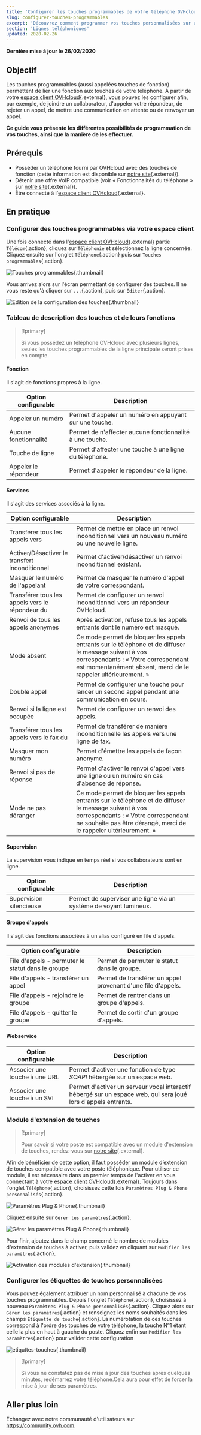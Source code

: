 ```yaml
---
title: 'Configurer les touches programmables de votre téléphone OVHcloud'
slug: configurer-touches-programmables
excerpt: 'Découvrez comment programmer vos touches personnalisées sur un téléphone OVHcloud'
section: 'Lignes téléphoniques'
updated: 2020-02-26
---
```


**Dernière mise à jour le 26/02/2020**

## Objectif

Les touches programmables (aussi appelées touches de fonction) permettent de lier une fonction aux touches de votre téléphone. À partir de votre [espace client OVHcloud](https://www.ovh.com/auth/?action=gotomanager&from=https://www.ovh.com/fr/&ovhSubsidiary=fr){.external}, vous pouvez les configurer afin, par exemple, de joindre un collaborateur, d'appeler votre répondeur, de rejeter un appel, de mettre une communication en attente ou de renvoyer un appel.

**Ce guide vous présente les différentes possibilités de programmation de vos touches, ainsi que la manière de les effectuer.**


## Prérequis

- Posséder un téléphone fourni par OVHcloud avec des touches de fonction (cette information est disponible sur [notre site](https://www.ovhtelecom.fr/telephonie/comparatif-des-telephones.xml){.external}).
- Détenir une offre VoIP compatible (voir « Fonctionnalités du téléphone » sur [notre site](https://www.ovhtelecom.fr/telephonie/services_inclus/){.external}).
- Être connecté à l'[espace client OVHcloud](https://www.ovh.com/auth/?action=gotomanager&from=https://www.ovh.com/fr/&ovhSubsidiary=fr){.external}.


## En pratique

### Configurer des touches programmables via votre espace client

Une fois connecté dans l'[espace client OVHcloud](https://www.ovh.com/auth/?action=gotomanager&from=https://www.ovh.com/fr/&ovhSubsidiary=fr){.external} partie `Télécom`{.action}, cliquez sur `Téléphonie` et sélectionnez la ligne concernée. Cliquez ensuite sur l'onglet `Téléphone`{.action} puis sur `Touches programmables`{.action}.

![Touches programmables](images/touches_programmables.png){.thumbnail}

Vous arrivez alors sur l'écran permettant de configurer des touches. Il ne vous reste qu'à cliquer sur `...`{.action}, puis sur `Éditer`{.action}.

![Édition de la configuration des touches](images/gestion_touches.png){.thumbnail}


### Tableau de description des touches et de leurs fonctions

> [!primary]
>
> Si vous possédez un téléphone OVHcloud avec plusieurs lignes, seules les touches programmables de la ligne principale seront prises en compte.
>

#### Fonction

Il s'agit de fonctions propres à la ligne.

|Option configurable|Description|
|---|---|
|Appeler un numéro|Permet d'appeler un numéro en appuyant sur une touche.|
|Aucune fonctionnalité|Permet de n'affecter aucune fonctionnalité à une touche.|
|Touche de ligne|Permet d'affecter une touche à une ligne du téléphone.|
|Appeler le répondeur|Permet d'appeler le répondeur de la ligne.|


#### Services

Il s'agit des services associés à la ligne.

|Option configurable|Description|
|---|---|
|Transférer tous les appels vers|Permet de mettre en place un renvoi inconditionnel vers un nouveau numéro ou une nouvelle ligne.|
|Activer/Désactiver le transfert inconditionnel|Permet d'activer/désactiver un renvoi inconditionnel existant.|
|Masquer le numéro de l'appelant|Permet de masquer le numéro d'appel de votre correspondant.|
|Transférer tous les appels vers le répondeur du|Permet de configurer un renvoi inconditionnel vers un répondeur OVHcloud.|
|Renvoi de tous les appels anonymes|Après activation, refuse tous les appels entrants dont le numéro est masqué.|
|Mode absent|Ce mode permet de bloquer les appels entrants sur le téléphone et de diffuser le message suivant à vos correspondants : « Votre correspondant est momentanément absent, merci de le rappeler ultérieurement. »|
|Double appel|Permet de configurer une touche pour lancer un second appel pendant une communication en cours.|
|Renvoi si la ligne est occupée|Permet de configurer un renvoi des appels.|
|Transférer tous les appels vers le fax du|Permet de transférer de manière inconditionnelle les appels vers une ligne de fax.|
|Masquer mon numéro|Permet d'émettre les appels de façon anonyme.|
|Renvoi si pas de réponse|Permet d'activer le renvoi d'appel vers une ligne ou un numéro en cas d'absence de réponse.|
|Mode ne pas déranger|Ce mode permet de bloquer les appels entrants sur le téléphone et de diffuser le message suivant à vos correspondants : « Votre correspondant ne souhaite pas être dérangé, merci de le rappeler ultérieurement. »|


#### Supervision

La supervision vous indique en temps réel si vos collaborateurs sont en ligne.

|Option configurable|Description|
|---|---|
|Supervision silencieuse|Permet de superviser une ligne via un système de voyant lumineux.|


#### Groupe d'appels

Il s'agit des fonctions associées à un alias configuré en file d'appels.

|Option configurable|Description|
|---|---|
|File d'appels - permuter le statut dans le groupe|Permet de permuter le statut dans le groupe.|
|File d'appels - transférer un appel|Permet de transférer un appel provenant d'une file d'appels.|
|File d'appels - rejoindre le groupe|Permet de rentrer dans un groupe d'appels.|
|File d'appels - quitter le groupe|Permet de sortir d'un groupe d'appels.|


#### Webservice

|Option configurable|Description|
|---|---|
|Associer une touche à une URL|Permet d'activer une fonction de type *SOAPI* hébergée sur un espace web.|
|Associer une touche à un SVI|Permet d'activer un serveur vocal interactif hébergé sur un espace web, qui sera joué lors d'appels entrants.|

### Module d'extension de touches


> [!primary]
>
> Pour savoir si votre poste est compatible avec un module d'extension de touches, rendez-vous sur [notre site](https://www.ovhtelecom.fr/telephonie/comparatif-des-telephones.xml){.external}.
> 

Afin de bénéficier de cette option, il faut posséder un module d’extension de touches compatible avec votre poste téléphonique. Pour utiliser ce module, il est nécessaire dans un premier temps de l'activer en vous connectant à votre [espace client OVHcloud](https://www.ovh.com/auth/?action=gotomanager&from=https://www.ovh.com/fr/&ovhSubsidiary=fr){.external}. Toujours dans l'onglet `Téléphone`{.action}, choisissez cette fois `Paramètres Plug & Phone personnalisés`{.action}.

![Paramètres Plug & Phone](images/parametre_plug_play.png){.thumbnail}

Cliquez ensuite sur `Gérer les paramètres`{.action}.

![Gérer les paramètres Plug & Phone](images/gestion_parametres_plug_phone.png){.thumbnail}

Pour finir, ajoutez dans le champ concerné le nombre de modules d'extension de touches à activer, puis validez en cliquant sur `Modifier les paramètres`{.action}.

![Activation des modules d'extension](images/module_extension_touches.png){.thumbnail}

### Configurer les étiquettes de touches personnalisées

Vous pouvez également attribuer un nom personnalisé à chacune de vos touches programmables. Depuis l'onglet `Téléphone`{.action}, choisissez à nouveau `Paramètres Plug & Phone personnalisés`{.action}. Cliquez alors sur `Gérer les paramètres`{.action} et renseignez les noms souhaités dans les champs `Etiquette de touche`{.action}. La numérotation de ces touches correspond à l'ordre des touches de votre téléphone, la touche N°1 étant celle la plus en haut à gauche du poste.
Cliquez enfin sur `Modifier les paramètres`{.action} pour valider cette configuration

![etiquttes-touches](images/etiquettesb.gif){.thumbnail}

> [!primary]
>
> Si vous ne constatez pas de mise à jour des touches après quelques minutes, redémarrez votre téléphone.Cela aura pour effet de forcer la mise à jour de ses paramètres.
>


## Aller plus loin

Échangez avec notre communauté d'utilisateurs sur <https://community.ovh.com>.